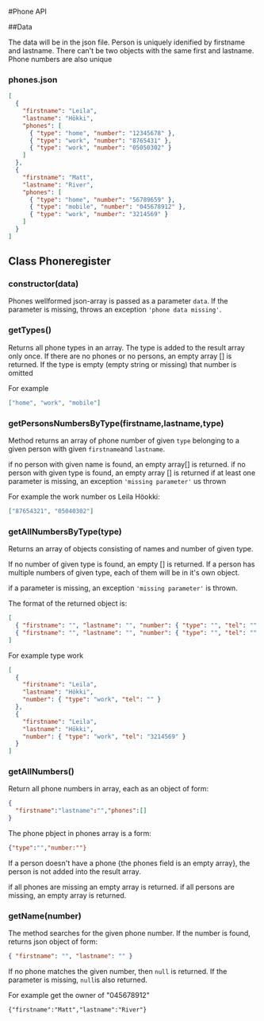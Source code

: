 #Phone API

##Data

The data will be in the json file. Person is uniquely idenified by firstname and lastname. There can't be two objects with the same first and lastname. Phone numbers are also unique

### phones.json

```json
[
  {
    "firstname": "Leila",
    "lastname": "Hökki",
    "phones": [
      { "type": "home", "number": "12345678" },
      { "type": "work", "number": "8765431" },
      { "type": "work", "number": "05050302" }
    ]
  },
  {
    "firstname": "Matt",
    "lastname": "River",
    "phones": [
      { "type": "home", "number": "56789659" },
      { "type": "mobile", "number": "045678912" },
      { "type": "work", "number": "3214569" }
    ]
  }
]
```

## Class Phoneregister

### **constructor(data)**

Phones wellformed json-array is passed as a parameter `data`. If the parameter is missing, throws an exception `'phone data missing'`.

### **getTypes()**

Returns all phone types in an array. The type is added to the result array only once. If there are no phones or no persons, an empty array [] is returned. If the type is empty (empty string or missing) that number is omitted

For example

```json
["home", "work", "mobile"]
```

### **getPersonsNumbersByType(firstname,lastname,type)**

Method returns an array of phone number of given `type` belonging to a given person with given `firstname`and `lastname`.

if no person with given name is found, an empty array[] is returned.
if no person with given type is found, an empty array [] is returned
if at least one parameter is missing, an exception `'missing parameter'` us thrown

For example the work number os Leila Höokki:

```json
["87654321", "05040302"]
```

### **getAllNumbersByType(type)**

Returns an array of objects consisting of names and number of given type.

If no number of given type is found, an empty [] is returned.
If a person has multiple numbers of given type, each of them will be in it's own object.

if a parameter is missing, an exception `'missing parameter'` is thrown.

The format of the returned object is:

```json
[
  { "firstname": "", "lastname": "", "number": { "type": "", "tel": "" } },
  { "firstname": "", "lastname": "", "number": { "type": "", "tel": "" } }
]
```

For example type work

```json
[
  {
    "firstname": "Leila",
    "lastname": "Hökki",
    "number": { "type": "work", "tel": "" }
  },
  {
    "firstname": "Leila",
    "lastname": "Hökki",
    "number": { "type": "work", "tel": "3214569" }
  }
]
```

### **getAllNumbers()**

Return all phone numbers in array, each as an object of form:

```json
{
  "firstname":"lastname":"","phones":[]
}
```

The phone pbject in phones array is a form:

```json
{"type":"","number:""}
```

If a person doesn't have a phone {the phones field is an empty array}, the person is not added into the result array.

if all phones are missing an empty array is returned.
if all persons are missing, an empty array is returned.

### **getName(number)**

The method searches for the given phone number. If the number is found, returns json object of form:

```json
{ "firstname": "", "lastname": "" }
```

If no phone matches the given number, then `null` is returned.
If the parameter is missing, `null`is also returned.

For example get the owner of "045678912"

```
{"firstname":"Matt","lastname":"River"}
```

